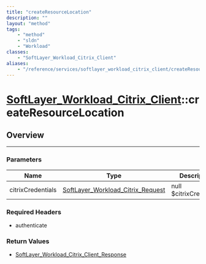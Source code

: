 ```yaml
---
title: "createResourceLocation"
description: ""
layout: "method"
tags:
    - "method"
    - "sldn"
    - "Workload"
classes:
    - "SoftLayer_Workload_Citrix_Client"
aliases:
    - "/reference/services/softlayer_workload_citrix_client/createResourceLocation"
---
```

# [SoftLayer_Workload_Citrix_Client](/reference/services/SoftLayer_Workload_Citrix_Client)::createResourceLocation




## Overview 


-----

### Parameters 
|Name | Type | Description |
| --- | --- | --- |
|citrixCredentials| <a href='/reference/datatypes/SoftLayer_Workload_Citrix_Request'>SoftLayer_Workload_Citrix_Request </a>| null $citrixCredentials|


### Required Headers
* authenticate


### Return Values
* <a href='/reference/datatypes/SoftLayer_Workload_Citrix_Client_Response'>SoftLayer_Workload_Citrix_Client_Response </a>




